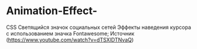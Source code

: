 # Animation-Effect-
CSS Светящийся значок социальных сетей Эффекты наведения курсора с использованием значка Fontawesome; 
Источник (https://www.youtube.com/watch?v=dTSXlDTNvaQ)

